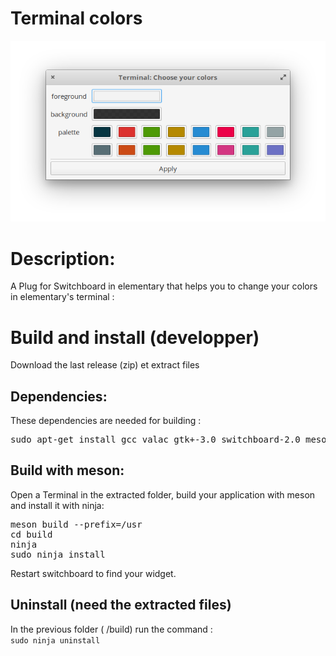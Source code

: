 # Terminal colors

<p align="center"><img src="screenshot.png"/> </p>

<h1>Description:</h1>
A Plug for Switchboard in elementary that helps you to 
change your colors in elementary's terminal : <br/>

<h1>Build and install (developper)</h1>

Download the last release (zip) et extract files<br/>

<h2>Dependencies:</h2>
These dependencies are needed for building : <br/>
<pre>sudo apt-get install gcc valac gtk+-3.0 switchboard-2.0 meson </pre/>

<h2>Build with meson:</h2>

Open a Terminal in the extracted folder, build your application with meson and install it with ninja:<br/>

<pre>meson build --prefix=/usr
cd build
ninja
sudo ninja install
</pre>

Restart switchboard to find your widget. 

<h2>Uninstall (need the extracted files)</h2>
In the previous folder ( /build) run the command :<br/>
<code>sudo ninja uninstall</code>



